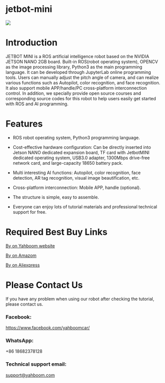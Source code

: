 # jetbot-mini
![](https://github.com/YahboomTechnology/jetbot-mini/blob/main/Jetbot-mini.jpg)
# Introduction
JETBOT MINI is a ROS artificial intelligence robot based on the NVIDIA JETSON NANO 2GB board. Built-in ROS(robot operating system), OPENCV as the image processing library, Python3 as the main programming language. It can be developed through JupyterLab online programming tools. Users can manually adjust the pitch angle of camera, and can realize various functions such as Autopilot, color recognition, and face recognition. It also support mobile APP/handle/PC cross-platform interconnection control. In addition, we specially provide open source courses and corresponding source codes for this robot to help users easily get started with ROS and AI programming.

# Features

* ROS robot operating system, Python3 programming language.

* Cost-effective hardware configuration: Can be directly inserted into Jetson NANO dedicated expansion board, TF card with JetbotMINI dedicated operating system, USB3.0 adapter, 1300Mbps drive-free network card, and large-capacity 18650 battery pack.

* Multi interesting AI functions: Autopilot, color recognition, face detection, AR tag recognition, visual image beautification, etc.

* Cross-platform interconnection: Mobile APP, handle (optional).

* The structure is simple, easy to assemble.

* Everyone can enjoy lots of tutorial materials and professional technical support for free.

# Required Best Buy Links
[By on Yahboom website](https://category.yahboom.net/products/jetbot-mini)

[By on Amazom](https://www.amazon.com/dp/B09P566831)

[By on Aliexpress](https://www.aliexpress.com/item/1005003718491646.html)


# Please Contact Us
If you have any problem when using our robot after checking the tutorial, please contact us.

### Facebook: 
https://www.facebook.com/yahboomcar/ 
  
### WhatsApp:
+86 18682378128

### Technical support email: 
support@yahboom.com
